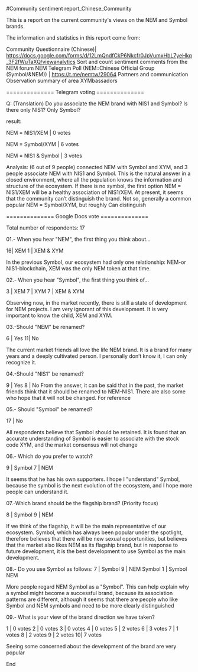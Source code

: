 #Community sentiment report_Chinese_Community

This is a report on the current community's views on the NEM and Symbol brands.

The information and statistics in this report come from:

Community Questionnaire (Chinese)| https://docs.google.com/forms/d/12LmQndfCkP6Nkcfr0JpVumxHbL7yeHkq_3F2fWuTaXQ/viewanalytics
Sort and count sentiment comments from the NEM forum
NEM Telegram Poll (NEM::Chinese Official Group (Symbol/&NEM)) | https://t.me/nemtw/29064
Partners and communication
Observation summary of area XYMbassadors

============== Telegram voting ==============

Q: (Translation) Do you associate the NEM brand with NIS1 and Symbol? Is there only NIS1? Only Symbol?

result:

NEM = NIS1/XEM | 0 votes

NEM = Symbol/XYM | 6 votes

NEM = NIS1 & Symbol | 3 votes

Analysis: (6 out of 9 people) connected NEM with Symbol and XYM, and 3 people associate NEM with NIS1 and Symbol. This is the natural answer in a closed environment, where all the population knows the information and structure of the ecosystem. If there is no symbol, the first option NEM = NIS1/XEM will be a healthy association of NIS1/XEM. At present, it seems that the community can’t distinguish the brand. Not so, generally a common popular NEM = Symbol/XYM, but roughly Can distinguish

============== Google Docs vote ==============

Total number of respondents: 17

01.- When you hear "NEM", the first thing you think about...

16| XEM 1 | XEM & XYM

In the previous Symbol, our ecosystem had only one relationship: NEM-or NIS1-blockchain, XEM was the only NEM token at that time.

02.- When you hear "Symbol", the first thing you think of...

3 | XEM 7 | XYM 7 | XEM & XYM

Observing now, in the market recently, there is still a state of development for NEM projects. I am very ignorant of this development. It is very important to know the child, XEM and XYM.

03.-Should "NEM" be renamed?

6 | Yes 
11| No

The current market friends all love the life NEM brand. It is a brand for many years and a deeply cultivated person. I personally don’t know it, I can only recognize it.

04.-Should "NIS1" be renamed?

9 | Yes 8 | No From the answer, it can be said that in the past, the market friends think that it should be renamed to NEM-NIS1. There are also some who hope that it will not be changed. For reference

05.- Should "Symbol" be renamed?

17 | No

All respondents believe that Symbol should be retained. It is found that an accurate understanding of Symbol is easier to associate with the stock code XYM, and the market consensus will not change

06.- Which do you prefer to watch?

9 | Symbol 7 | NEM

It seems that he has his own supporters. I hope I "understand" Symbol, because the symbol is the next evolution of the ecosystem, and I hope more people can understand it.

07.-Which brand should be the flagship brand? (Priority focus)

8 | Symbol 9 | NEM

If we think of the flagship, it will be the main representative of our ecosystem. Symbol, which has always been popular under the spotlight, therefore believes that there will be new sexual opportunities, but believes that the market also likes NEM as its flagship brand, but in response to future development, it is the best development to use Symbol as the main development.

08.- Do you use Symbol as follows: 7 | Symbol 9 | NEM Symbol 1 | Symbol NEM

More people regard NEM Symbol as a "Symbol". This can help explain why a symbol might become a successful brand, because its association patterns are different, although it seems that there are people who like Symbol and NEM symbols and need to be more clearly distinguished

09.- What is your view of the brand direction we have taken?

1 | 0 votes 2 | 0 votes 3 | 0 votes 4 | 0 votes 5 | 2 votes 6 | 3 votes 7 | 1 votes 8 | 2 votes 9 | 2 votes 10| 7 votes

Seeing some concerned about the development of the brand are very popular

End
